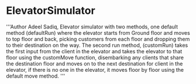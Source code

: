 # ElevatorSimulator
'''Author Adeel Sadiq,
Elevator simulator with two methods, one default method (defaultRun) where the elevator starts from Ground floor and moves to top floor and back, picking customers from each floor and dropping them to their destination on the way.  The second run method, (customRun) takes the first input from the client in the elevator and takes the elevator to that floor using the customMove function, disembarking any clients that share the destination floor and moves on to the next destination for client in the elevator, if there is no one in the elevator, it moves floor by floor using the default move method.   '''
